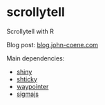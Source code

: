 # scrollytell

Scrollytell with R

Blog post: [blog.john-coene.com](https://blog.john-coene.com/posts/2019-11-17-scrollytell/)

Main dependencies:

- [shiny](https://shiny.rstudio.com/)
- [shticky](https://github.com/JohnCoene/shticky)
- [waypointer](https://github.com/RinteRface/waypointer)
- [sigmajs](http://sigmajs.john-coene.com/)
